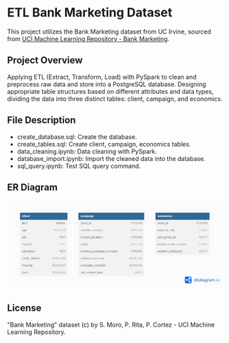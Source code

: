 # ETL Bank Marketing Dataset

This project utilizes the Bank Marketing dataset from UC Irvine, sourced from [UCI Machine Learning Repository - Bank Marketing](https://archive.ics.uci.edu/dataset/222/bank+marketing).

## Project Overview

Applying ETL (Extract, Transform, Load) with PySpark to clean and preprocess raw data and store into a PostgreSQL database. Designing appropriate table structures based on different attributes and data types, dividing the data into three distinct tables: client, campaign, and economics.

## File Description
- create_database.sql:  Create the database.
- create_tables.sql:  Create client, campaign, economics tables.
- data_cleaning.ipynb:  Data cleaning with PySpark.
- database_import.ipynb:  Import the cleaned data into the database.
- sql_query.ipynb: Test SQL query command.

## ER Diagram

![Entity Relationship Diagram](er_diagram.png)

## License

"Bank Marketing" dataset (c) by S. Moro, P. Rita, P. Cortez - UCI Machine Learning Repository.
